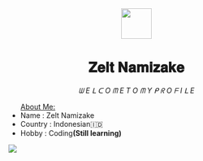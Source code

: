<div align="center">
  <img src="https://iili.io/JdBUxQs.md.png" width="60" height="60">
  <h1>𝐙𝐞𝐥𝐭 𝐍𝐚𝐦𝐢𝐳𝐚𝐤𝐞</h1>
  <i>ᗯ E ᒪ ᑕ O ᗰ E  T O ᗰ Y ᑭ ᖇ O ᖴ I ᒪ E</i>
</div>
<ul><u>About Me:</u>
  <li>Name : Zelt Namizake</li>
  <li>Country : Indonesian🇮🇩</li>
  <li>Hobby : Coding<strong>(Still learning)</strong></li>
</ul>
<div align="left">
<img src="https://img.shields.io/badge/javascript%20-%23323330.svg?&style=for-the-badge&logo=javascript&logoColor=%23F7DF1E"/>
</div>
